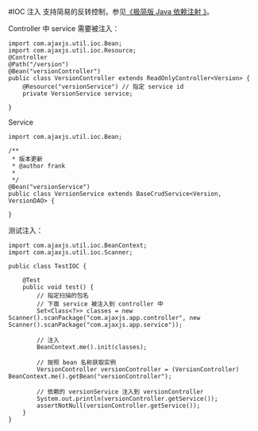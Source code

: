 #IOC 注入
支持简易的反转控制，参见[《极简版 Java 依赖注射 》](http://blog.csdn.net/zhangxin09/article/details/43161215)。

Controller 中 service 需要被注入：

	import com.ajaxjs.util.ioc.Bean;
	import com.ajaxjs.util.ioc.Resource;
	@Controller
	@Path("/version")
	@Bean("versionController") 
	public class VersionController extends ReadOnlyController<Version> {
		@Resource("versionService") // 指定 service id
		private VersionService service;
	 
	}
	
Service

	import com.ajaxjs.util.ioc.Bean;

	/**
	 * 版本更新
	 * @author frank
	 *
	 */
	@Bean("versionService")
	public class VersionService extends BaseCrudService<Version, VersionDAO> {
	 
	}

测试注入：

	import com.ajaxjs.util.ioc.BeanContext;
	import com.ajaxjs.util.ioc.Scanner;
	
	public class TestIOC {
	
		@Test
		public void test() {
			// 指定扫描的包名
			// 下面 service 被注入到 controller 中
			Set<Class<?>> classes = new Scanner().scanPackage("com.ajaxjs.app.controller", new Scanner().scanPackage("com.ajaxjs.app.service"));
			
			// 注入
			BeanContext.me().init(classes);
	
			// 按照 bean 名称获取实例
			VersionController versionController = (VersionController) BeanContext.me().getBean("versionController");
	
			// 依赖的 versionService 注入到 versionController
			System.out.println(versionController.getService());
			assertNotNull(versionController.getService());
		}
	}
	
